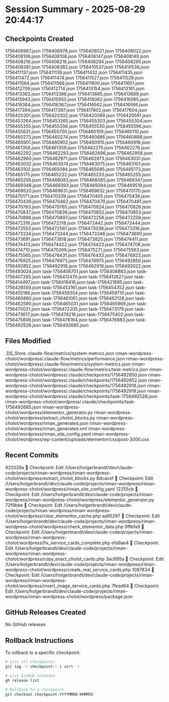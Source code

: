 # Session Summary - 2025-08-29 20:44:17

## Checkpoints Created
1756406967.json
1756406978.json
1756408021.json
1756408022.json
1756408106.json
1756408108.json
1756408147.json
1756408149.json
1756408216.json
1756408218.json
1756408294.json
1756408295.json
1756408381.json
1756408382.json
1756410537.json
1756410538.json
1756411137.json
1756411139.json
1756411432.json
1756411435.json
1756411472.json
1756411474.json
1756411527.json
1756411529.json
1756411564.json
1756411566.json
1756411600.json
1756411601.json
1756412709.json
1756412714.json
1756413154.json
1756413161.json
1756413383.json
1756413386.json
1756413685.json
1756413689.json
1756415943.json
1756415950.json
1756416062.json
1756416065.json
1756416364.json
1756416367.json
1756416562.json
1756416566.json
1756417394.json
1756417397.json
1756417602.json
1756417604.json
1756420301.json
1756420302.json
1756420589.json
1756420591.json
1756453264.json
1756453265.json
1756455303.json
1756455304.json
1756455355.json
1756455356.json
1756455530.json
1756455596.json
1756455631.json
1756455700.json
1756460109.json
1756460110.json
1756460273.json
1756460274.json
1756460886.json
1756460888.json
1756460901.json
1756460902.json
1756460915.json
1756460916.json
1756461358.json
1756461359.json
1756462275.json
1756462276.json
1756462292.json
1756462293.json
1756462696.json
1756462958.json
1756462960.json
1756462971.json
1756462973.json
1756463031.json
1756463032.json
1756463074.json
1756463075.json
1756463101.json
1756463102.json
1756465084.json
1756465085.json
1756465173.json
1756465175.json
1756465232.json
1756465233.json
1756465255.json
1756465256.json
1756466083.json
1756466085.json
1756469347.json
1756469348.json
1756469393.json
1756469394.json
1756469519.json
1756469520.json
1756469631.json
1756469632.json
1756470170.json
1756470171.json
1756470339.json
1756470405.json
1756470438.json
1756470439.json
1756470462.json
1756470479.json
1756470481.json
1756470763.json
1756470765.json
1756470824.json
1756470826.json
1756470837.json
1756470839.json
1756470852.json
1756470853.json
1756470896.json
1756470897.json
1756472258.json
1756472259.json
1756472316.json
1756472318.json
1756472442.json
1756472444.json
1756472553.json
1756472561.json
1756473036.json
1756473316.json
1756473324.json
1756473344.json
1756473346.json
1756473690.json
1756473691.json
1756473818.json
1756473820.json
1756474411.json
1756474413.json
1756474422.json
1756474423.json
1756474708.json
1756474710.json
1756475269.json
1756475271.json
1756475563.json
1756475565.json
1756476431.json
1756476433.json
1756476923.json
1756476925.json
1756476973.json
1756476975.json
1756492850.json
1756492852.json
1756492918.json
1756492919.json
1756493022.json
1756493024.json
task-1756406701.json
task-1756406883.json
task-1756407265.json
task-1756412470.json
task-1756412627.json
task-1756414497.json
task-1756419416.json
task-1756421695.json
task-1756428559.json
task-1756453161.json
task-1756454352.json
task-1756455186.json
task-1756459354.json
task-1756459710.json
task-1756460860.json
task-1756461061.json
task-1756462128.json
task-1756462590.json
task-1756465031.json
task-1756465969.json
task-1756470021.json
task-1756472205.json
task-1756473179.json
task-1756473617.json
task-1756474216.json
task-1756475402.json
task-1756475806.json
task-1756476164.json
task-1756476883.json
task-1756492528.json
task-1756492685.json

## Files Modified
.DS_Store
.claude-flow/metrics/system-metrics.json
riman-wordpress-cholot/wordpress/.claude-flow/metrics/performance.json
riman-wordpress-cholot/wordpress/.claude-flow/metrics/system-metrics.json
riman-wordpress-cholot/wordpress/.claude-flow/metrics/task-metrics.json
riman-wordpress-cholot/wordpress/.claude/checkpoints/1756492850.json
riman-wordpress-cholot/wordpress/.claude/checkpoints/1756492852.json
riman-wordpress-cholot/wordpress/.claude/checkpoints/1756492918.json
riman-wordpress-cholot/wordpress/.claude/checkpoints/1756492919.json
riman-wordpress-cholot/wordpress/.claude/checkpoints/task-1756492528.json
riman-wordpress-cholot/wordpress/.claude/checkpoints/task-1756492685.json
riman-wordpress-cholot/wordpress/elementor_generator.py
riman-wordpress-cholot/wordpress/extract_cholot_blocks.py
riman-wordpress-cholot/wordpress/riman_generated.json
riman-wordpress-cholot/wordpress/riman_generated.xml
riman-wordpress-cholot/wordpress/riman_site_config.yaml
riman-wordpress-cholot/wordpress/wp-content/uploads/elementor/css/post-3000.css

## Recent Commits
922028a 🔖 Checkpoint: Edit /Users/holgerbrandt/dev/claude-code/projects/riman-wordpress/riman-wordpress-cholot/wordpress/extract_cholot_blocks.py
8dcacef 🔖 Checkpoint: Edit /Users/holgerbrandt/dev/claude-code/projects/riman-wordpress/riman-wordpress-cholot/wordpress/riman_site_config.yaml
12255cb 🔖 Checkpoint: Edit /Users/holgerbrandt/dev/claude-code/projects/riman-wordpress/riman-wordpress-cholot/wordpress/elementor_generator.py
72f9bbe 🔖 Checkpoint: Edit /Users/holgerbrandt/dev/claude-code/projects/riman-wordpress/riman-wordpress-cholot/wordpress/clear_elementor_cache.php
aa95297 🔖 Checkpoint: Edit /Users/holgerbrandt/dev/claude-code/projects/riman-wordpress/riman-wordpress-cholot/wordpress/check_elementor_data.php
9ffbfa9 🔖 Checkpoint: Edit /Users/holgerbrandt/dev/claude-code/projects/riman-wordpress/riman-wordpress-cholot/wordpress/fix_service_cards_complete.php
efa9ae4 🔖 Checkpoint: Edit /Users/holgerbrandt/dev/claude-code/projects/riman-wordpress/riman-wordpress-cholot/wordpress/copy_exact_cholot_cards.php
3ac695a 🔖 Checkpoint: Edit /Users/holgerbrandt/dev/claude-code/projects/riman-wordpress/riman-wordpress-cholot/wordpress/create_real_service_cards.php
1087834 🔖 Checkpoint: Edit /Users/holgerbrandt/dev/claude-code/projects/riman-wordpress/riman-wordpress-cholot/wordpress/insert_image_service_cards.php
7fead64 🔖 Checkpoint: Edit /Users/holgerbrandt/dev/claude-code/projects/riman-wordpress/riman-wordpress-cholot/wordpress/package.json

## GitHub Releases Created
No GitHub releases

## Rollback Instructions
To rollback to a specific checkpoint:
```bash
# List all checkpoints
git tag -l checkpoint-* | sort -r

# List GitHub releases
gh release list

# Rollback to a checkpoint
git checkout checkpoint-YYYYMMDD-HHMMSS
```
